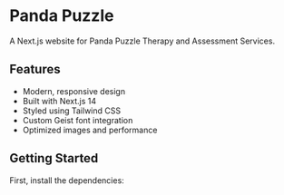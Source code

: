 # Panda Puzzle

A Next.js website for Panda Puzzle Therapy and Assessment Services.

## Features

- Modern, responsive design
- Built with Next.js 14
- Styled using Tailwind CSS
- Custom Geist font integration
- Optimized images and performance

## Getting Started

First, install the dependencies:
